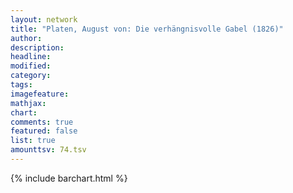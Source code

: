 ```yaml
---
layout: network
title: "Platen, August von: Die verhängnisvolle Gabel (1826)"
author:
description:
headline:
modified:
category:
tags:
imagefeature: 
mathjax: 
chart: 
comments: true
featured: false
list: true
amounttsv: 74.tsv
---
```

{% include barchart.html %}
